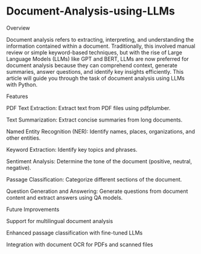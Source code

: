 # Document-Analysis-using-LLMs

Overview

Document analysis refers to extracting, interpreting, and understanding the information contained within a document. Traditionally, this involved manual review or simple keyword-based techniques, but with the rise of Large Language Models (LLMs) like GPT and BERT, LLMs are now preferred for document analysis because they can comprehend context, generate summaries, answer questions, and identify key insights efficiently. This article will guide you through the task of document analysis using LLMs with Python.

Features

PDF Text Extraction: Extract text from PDF files using pdfplumber.

Text Summarization: Extract concise summaries from long documents.

Named Entity Recognition (NER): Identify names, places, organizations, and other entities.

Keyword Extraction: Identify key topics and phrases.

Sentiment Analysis: Determine the tone of the document (positive, neutral, negative).

Passage Classification: Categorize different sections of the document.

Question Generation and Answering: Generate questions from document content and extract answers using QA models.

Future Improvements

Support for multilingual document analysis

Enhanced passage classification with fine-tuned LLMs

Integration with document OCR for PDFs and scanned files

